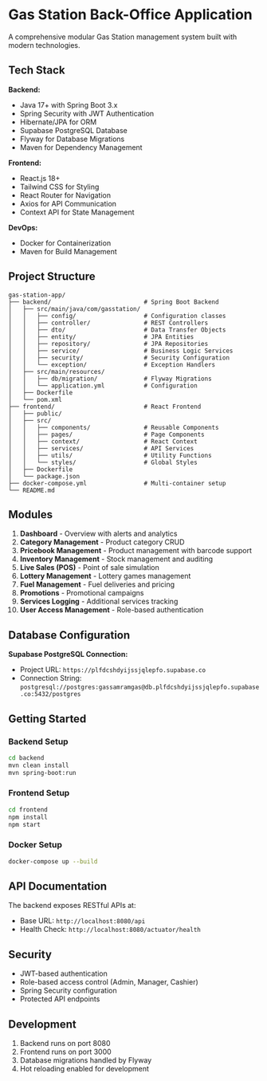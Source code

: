 # Gas Station Back-Office Application

A comprehensive modular Gas Station management system built with modern technologies.

## Tech Stack

**Backend:**
- Java 17+ with Spring Boot 3.x
- Spring Security with JWT Authentication
- Hibernate/JPA for ORM
- Supabase PostgreSQL Database
- Flyway for Database Migrations
- Maven for Dependency Management

**Frontend:**
- React.js 18+
- Tailwind CSS for Styling
- React Router for Navigation
- Axios for API Communication
- Context API for State Management

**DevOps:**
- Docker for Containerization
- Maven for Build Management

## Project Structure

```
gas-station-app/
├── backend/                          # Spring Boot Backend
│   ├── src/main/java/com/gasstation/
│   │   ├── config/                   # Configuration classes
│   │   ├── controller/               # REST Controllers
│   │   ├── dto/                      # Data Transfer Objects
│   │   ├── entity/                   # JPA Entities
│   │   ├── repository/               # JPA Repositories
│   │   ├── service/                  # Business Logic Services
│   │   ├── security/                 # Security Configuration
│   │   └── exception/                # Exception Handlers
│   ├── src/main/resources/
│   │   ├── db/migration/             # Flyway Migrations
│   │   └── application.yml           # Configuration
│   ├── Dockerfile
│   └── pom.xml
├── frontend/                         # React Frontend
│   ├── public/
│   ├── src/
│   │   ├── components/               # Reusable Components
│   │   ├── pages/                    # Page Components
│   │   ├── context/                  # React Context
│   │   ├── services/                 # API Services
│   │   ├── utils/                    # Utility Functions
│   │   └── styles/                   # Global Styles
│   ├── Dockerfile
│   └── package.json
├── docker-compose.yml                # Multi-container setup
└── README.md
```

## Modules

1. **Dashboard** - Overview with alerts and analytics
2. **Category Management** - Product category CRUD
3. **Pricebook Management** - Product management with barcode support
4. **Inventory Management** - Stock management and auditing
5. **Live Sales (POS)** - Point of sale simulation
6. **Lottery Management** - Lottery games management
7. **Fuel Management** - Fuel deliveries and pricing
8. **Promotions** - Promotional campaigns
9. **Services Logging** - Additional services tracking
10. **User Access Management** - Role-based authentication

## Database Configuration

**Supabase PostgreSQL Connection:**
- Project URL: `https://plfdcshdyijssjqlepfo.supabase.co`
- Connection String: `postgresql://postgres:gassamramgas@db.plfdcshdyijssjqlepfo.supabase.co:5432/postgres`

## Getting Started

### Backend Setup
```bash
cd backend
mvn clean install
mvn spring-boot:run
```

### Frontend Setup
```bash
cd frontend
npm install
npm start
```

### Docker Setup
```bash
docker-compose up --build
```

## API Documentation

The backend exposes RESTful APIs at:
- Base URL: `http://localhost:8080/api`
- Health Check: `http://localhost:8080/actuator/health`

## Security

- JWT-based authentication
- Role-based access control (Admin, Manager, Cashier)
- Spring Security configuration
- Protected API endpoints

## Development

1. Backend runs on port 8080
2. Frontend runs on port 3000
3. Database migrations handled by Flyway
4. Hot reloading enabled for development 